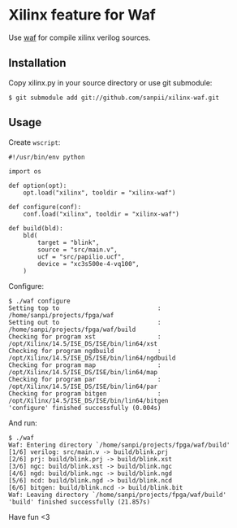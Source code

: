 # Xilinx feature for Waf

Use [waf](https://code.google.com/p/waf/) for compile xilinx verilog sources.

## Installation

Copy xilinx.py in your source directory or use git submodule:

    $ git submodule add git://github.com/sanpii/xilinx-waf.git

## Usage

Create ``wscript``:

    #!/usr/bin/env python

    import os

    def option(opt):
        opt.load("xilinx", tooldir = "xilinx-waf")

    def configure(conf):
        conf.load("xilinx", tooldir = "xilinx-waf")

    def build(bld):
        bld(
            target = "blink",
            source = "src/main.v",
            ucf = "src/papilio.ucf",
            device = "xc3s500e-4-vq100",
        )

Configure:

    $ ./waf configure
    Setting top to                           : /home/sanpi/projects/fpga/waf
    Setting out to                           : /home/sanpi/projects/fpga/waf/build
    Checking for program xst                 : /opt/Xilinx/14.5/ISE_DS/ISE/bin/lin64/xst
    Checking for program ngdbuild            : /opt/Xilinx/14.5/ISE_DS/ISE/bin/lin64/ngdbuild
    Checking for program map                 : /opt/Xilinx/14.5/ISE_DS/ISE/bin/lin64/map
    Checking for program par                 : /opt/Xilinx/14.5/ISE_DS/ISE/bin/lin64/par
    Checking for program bitgen              : /opt/Xilinx/14.5/ISE_DS/ISE/bin/lin64/bitgen
    'configure' finished successfully (0.004s)

And run:

    $ ./waf
    Waf: Entering directory `/home/sanpi/projects/fpga/waf/build'
    [1/6] verilog: src/main.v -> build/blink.prj
    [2/6] prj: build/blink.prj -> build/blink.xst
    [3/6] ngc: build/blink.xst -> build/blink.ngc
    [4/6] ngd: build/blink.ngc -> build/blink.ngd
    [5/6] ncd: build/blink.ngd -> build/blink.ncd
    [6/6] bitgen: build/blink.ncd -> build/blink.bit
    Waf: Leaving directory `/home/sanpi/projects/fpga/waf/build'
    'build' finished successfully (21.857s)

Have fun <3
